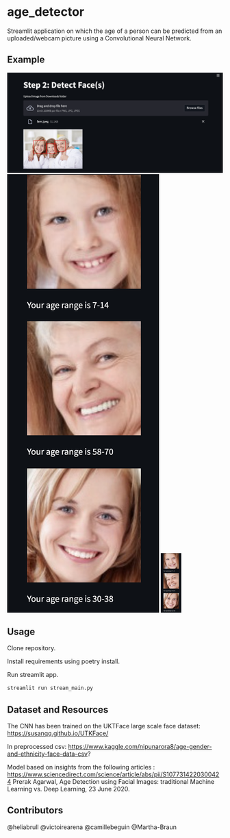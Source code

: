 # age_detector
Streamlit application on which the age of a person can be predicted from an uploaded/webcam picture using a Convolutional Neural Network.

## Example
![app example 1](streamlit_dash/pictures/readme_pic/screens1.png)
![app example 2](streamlit_dash/pictures/readme_pic/screens2.png)
<img src="streamlit_dash/pictures/readme_pic/screens2.png" width="48">


## Usage
Clone repository.

Install requirements using poetry install.

Run streamlit app. 

```bash
streamlit run stream_main.py
```

## Dataset and Resources
The CNN has been trained on the UKTFace large scale face dataset:
https://susanqq.github.io/UTKFace/

In preprocessed csv:
https://www.kaggle.com/nipunarora8/age-gender-and-ethnicity-face-data-csv?

Model based on insights from the following articles :
https://www.sciencedirect.com/science/article/abs/pii/S1077314220300424 
Prerak Agarwal, Age Detection using Facial Images: traditional Machine Learning vs. Deep Learning, 23 June 2020.

## Contributors
@heliabrull @victoirearena @camillebeguin @Martha-Braun
